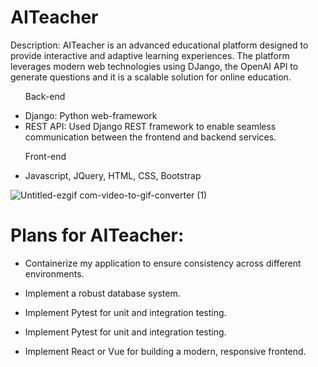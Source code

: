 # AITeacher
<p>Description: AITeacher is an advanced educational platform designed to provide interactive and adaptive learning experiences. The platform leverages modern web technologies using DJango, the OpenAI API to generate questions and it is a scalable solution for online education.</p>

<ul>
  <p>Back-end</p>
  <li>Django: Python web-framework</li>
  <li>REST API: Used Django REST framework to enable seamless communication between the frontend and backend services.</li>
   <p>Front-end</p>
  <li>Javascript, JQuery, HTML, CSS, Bootstrap</li>
</ul>

![Untitled-ezgif com-video-to-gif-converter (1)](https://github.com/user-attachments/assets/2fed81e6-ef01-4c5b-af91-2b98e8094327)
<h1>Plans for AITeacher:</h1>
<ul>
  <li>
    <p> Containerize my application to ensure consistency across different environments.
</p>
  </li>
  <li>
    <p>Implement a robust database system.
</p>
  </li>
  <li>
    <p>Implement Pytest for unit and integration testing.
</p>
  </li>
  <li>
    <p>Implement Pytest for unit and integration testing.
</p>
  </li>
  <li>
    <p> Implement React or Vue for building a modern, responsive frontend.
</p>
  </li>
</ul>
